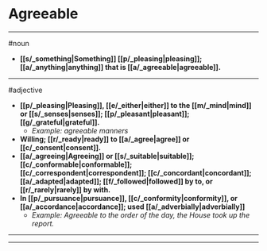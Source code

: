 # Agreeable
---
#noun
- **[[s/_something|Something]] [[p/_pleasing|pleasing]]; [[a/_anything|anything]] that is [[a/_agreeable|agreeable]].**
---
#adjective
- **[[p/_pleasing|Pleasing]], [[e/_either|either]] to the [[m/_mind|mind]] or [[s/_senses|senses]]; [[p/_pleasant|pleasant]]; [[g/_grateful|grateful]].**
	- _Example: agreeable manners_
- **Willing; [[r/_ready|ready]] to [[a/_agree|agree]] or [[c/_consent|consent]].**
- **[[a/_agreeing|Agreeing]] or [[s/_suitable|suitable]]; [[c/_conformable|conformable]]; [[c/_correspondent|correspondent]]; [[c/_concordant|concordant]]; [[a/_adapted|adapted]]; [[f/_followed|followed]] by to, or [[r/_rarely|rarely]] by with.**
- **In [[p/_pursuance|pursuance]], [[c/_conformity|conformity]], or [[a/_accordance|accordance]]; used [[a/_adverbially|adverbially]]**
	- _Example: Agreeable to the order of the day, the House took up the report._
---
---
